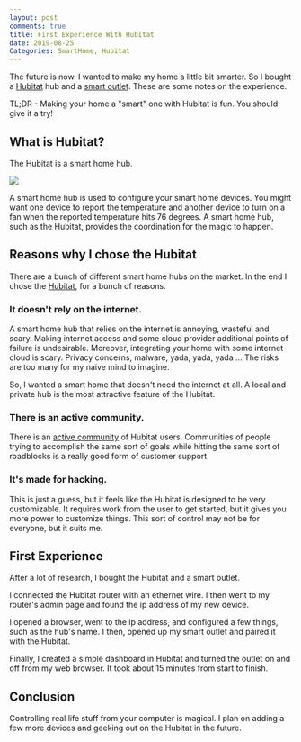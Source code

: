 ```yaml
---
layout: post
comments: true
title: First Experience With Hubitat
date: 2019-08-25
Categories: SmartHome, Hubitat
---
```


The future is now. I wanted to make my home a little bit smarter. So I bought a [Hubitat](https://amzn.to/2ZlRdQm) hub and a [smart outlet](https://amzn.to/2LaxvgO). These are some notes on the experience. 

TL;DR - Making your home a "smart" one with Hubitat is fun. You should give it a try!

## What is Hubitat?
The Hubitat is a smart home hub.

<a target="_blank"  href="https://www.amazon.com/gp/product/B07D19VVTX/ref=as_li_tl?ie=UTF8&camp=1789&creative=9325&creativeASIN=B07D19VVTX&linkCode=as2&tag=programmerd05-20&linkId=152a783598f1b006e1ba7f0e66eb8c37"><img border="0" src="//ws-na.amazon-adsystem.com/widgets/q?_encoding=UTF8&MarketPlace=US&ASIN=B07D19VVTX&ServiceVersion=20070822&ID=AsinImage&WS=1&Format=_SL250_&tag=programmerd05-20" ></a><img src="//ir-na.amazon-adsystem.com/e/ir?t=programmerd05-20&l=am2&o=1&a=B07D19VVTX" width="1" height="1" border="0" alt="" style="border:none !important; margin:0px !important;" />

A smart home hub is used to configure your smart home devices. You might want one device to report the temperature and another device to turn on a fan when the reported temperature hits 76 degrees. A smart home hub, such as the Hubitat, provides the coordination for the magic to happen.

## Reasons why I chose the Hubitat

There are a bunch of different smart home hubs on the market. In the end I chose the [Hubitat](https://amzn.to/2ZlRdQm), for a bunch of reasons.

### It doesn't rely on the internet.

A smart home hub that relies on the internet is annoying, wasteful and scary. Making internet access and some cloud provider additional points of failure is undesirable. Moreover, integrating your home with some internet cloud is scary. Privacy concerns, malware, yada, yada, yada ... The risks are too many for my naive mind to imagine.

So, I wanted a smart home that doesn't need the internet at all. A local and private hub is the most attractive feature of the Hubitat.

### There is an active community.

There is an [active community](https://community.hubitat.com/) of Hubitat users. Communities of people trying to accomplish the same sort of goals while hitting the same sort of roadblocks is a really good form of customer support.

### It's made for hacking.

This is just a guess, but it feels like the Hubitat is designed to be very customizable. It requires work from the user to get started, but it gives you more power to customize things. This sort of control may not be for everyone, but it suits me.

## First Experience

After a lot of research, I bought the Hubitat and a smart outlet. 

I connected the Hubitat router with an ethernet wire. I then went to my router's admin page and found the ip address of my new device. 

I opened a browser, went to the ip address, and configured a few things, such as the hub's name. I then, opened up my smart outlet and paired it with the Hubitat. 

Finally, I created a simple dashboard in Hubitat and turned the outlet on and off from my web browser. It took about 15 minutes from start to finish.

## Conclusion

Controlling real life stuff from your computer is magical. I plan on adding a few more devices and geeking out on the Hubitat in the future.
